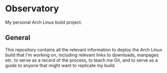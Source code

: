 # Observatory
My personal Arch Linux build project.

## General

This repository contains all the relevant information to deploy the Arch Linux build that I'm working on, including relevant links to downloads, manpages etc. to serve as a record of the process, to teach me Git, and to serve as a guide to anyone that might want to replicate my build.
